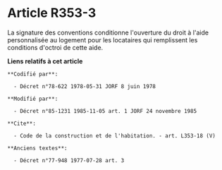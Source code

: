 # Article R353-3

La signature des conventions conditionne l'ouverture du droit à l'aide personnalisée au logement pour les locataires qui
remplissent les conditions d'octroi de cette aide.

**Liens relatifs à cet article**

	**Codifié par**:

	  - Décret n°78-622 1978-05-31 JORF 8 juin 1978

	**Modifié par**:

	  - Décret n°85-1231 1985-11-05 art. 1 JORF 24 novembre 1985

	**Cite**:

	  - Code de la construction et de l'habitation. - art. L353-18 (V)

	**Anciens textes**:

	  - Décret n°77-948 1977-07-28 art. 3

